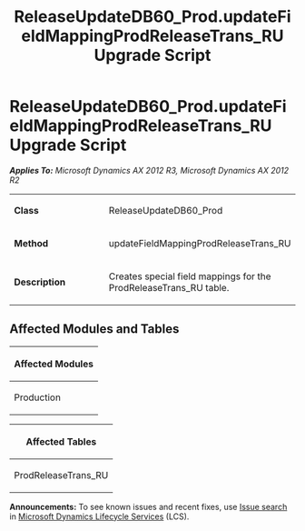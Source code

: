 ﻿---
title: ReleaseUpdateDB60_Prod.updateFieldMappingProdReleaseTrans_RU Upgrade Script
TOCTitle: ReleaseUpdateDB60_Prod.updateFieldMappingProdReleaseTrans_RU Upgrade Script
ms:assetid: d1659de9-4562-cfcf-209a-b4fa34ad2c24
ms:mtpsurl: https://msdn.microsoft.com/en-us/library/JJ686951(v=AX.60)
ms:contentKeyID: 49711401
ms.date: 05/18/2015
mtps_version: v=AX.60
---

# ReleaseUpdateDB60\_Prod.updateFieldMappingProdReleaseTrans\_RU Upgrade Script 


_**Applies To:** Microsoft Dynamics AX 2012 R3, Microsoft Dynamics AX 2012 R2_

<table>
<colgroup>
<col style="width: 50%" />
<col style="width: 50%" />
</colgroup>
<tbody>
<tr class="odd">
<td><p><strong>Class</strong></p></td>
<td><p>ReleaseUpdateDB60_Prod</p></td>
</tr>
<tr class="even">
<td><p><strong>Method</strong></p></td>
<td><p>updateFieldMappingProdReleaseTrans_RU</p></td>
</tr>
<tr class="odd">
<td><p><strong>Description</strong></p></td>
<td><p>Creates special field mappings for the ProdReleaseTrans_RU table.</p></td>
</tr>
</tbody>
</table>


## Affected Modules and Tables

<table>
<colgroup>
<col style="width: 100%" />
</colgroup>
<thead>
<tr class="header">
<th><p>Affected Modules</p></th>
</tr>
</thead>
<tbody>
<tr class="odd">
<td><p>Production</p></td>
</tr>
</tbody>
</table>


<table>
<colgroup>
<col style="width: 100%" />
</colgroup>
<thead>
<tr class="header">
<th><p>Affected Tables</p></th>
</tr>
</thead>
<tbody>
<tr class="odd">
<td><p>ProdReleaseTrans_RU</p></td>
</tr>
</tbody>
</table>

  
**Announcements:** To see known issues and recent fixes, use [Issue search](http://go.microsoft.com/fwlink/?linkid=389258) in [Microsoft Dynamics Lifecycle Services](http://go.microsoft.com/fwlink/?linkid=306505) (LCS).

